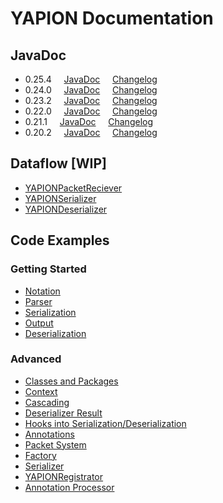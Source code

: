 # YAPION Documentation

## JavaDoc

* 0.25.4 &nbsp; &nbsp; [JavaDoc](javadoc/v0.25.3/index.html) &nbsp; &nbsp; [Changelog](changelog/0.25.0.md)
* 0.24.0 &nbsp; &nbsp; [JavaDoc](javadoc/v0.24.0/index.html) &nbsp; &nbsp; [Changelog](changelog/0.24.0.md)
* 0.23.2 &nbsp; &nbsp; [JavaDoc](javadoc/v0.23.2/index.html) &nbsp; &nbsp; [Changelog](changelog/0.23.0.md)
* 0.22.0 &nbsp; &nbsp; [JavaDoc](javadoc/v0.22.0/index.html) &nbsp; &nbsp; [Changelog](changelog/0.22.0.md)
* 0.21.1 &nbsp; &nbsp; [JavaDoc](javadoc/v0.21.1/index.html) &nbsp; &nbsp; [Changelog](changelog/0.21.0.md)
* 0.20.2 &nbsp; &nbsp; [JavaDoc](javadoc/v0.20.2/index.html) &nbsp; &nbsp; [Changelog](changelog/0.20.0.md)

## Dataflow [WIP]

* [YAPIONPacketReciever](dataflow/YAPIONPacketReciever.md)
* [YAPIONSerializer](dataflow/YAPIONSerializer.md)
* [YAPIONDeserializer](dataflow/YAPIONDeserializer.md)

## Code Examples

### Getting Started

* [Notation](examples/basics/Notation.md)
* [Parser](examples/basics/Parser.md)
* [Serialization](examples/basics/Serialization.md)
* [Output](examples/basics/Output.md)
* [Deserialization](examples/basics/Deserialization.md)

### Advanced

* [Classes and Packages](examples/advanced/TypeReMapper.md)
* [Context](examples/advanced/Context.md)
* [Cascading](examples/advanced/Cascading.md)
* [Deserializer Result](examples/advanced/DeserializationResult.md)
* [Hooks into Serialization/Deserialization](examples/advanced/MethodAnnotations.md)
* [Annotations](examples/advanced/Annotation.md)
* [Packet System](examples/advanced/YAPIONPacket.md)
* [Factory](examples/advanced/FactoryAPI.md)
* [Serializer](examples/advanced/SerializerAPI.md)
* [YAPIONRegistrator](examples/advanced/YAPIONRegistrator.md)
* [Annotation Processor](examples/advanced/AnnotationProcessor.md)